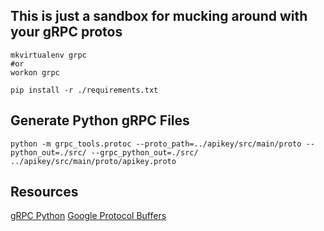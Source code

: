 ## This is just a sandbox for mucking around with your gRPC protos

```
mkvirtualenv grpc
#or
workon grpc

pip install -r ./requirements.txt 
```

## Generate Python gRPC Files

```
python -m grpc_tools.protoc --proto_path=../apikey/src/main/proto --python_out=./src/ --grpc_python_out=./src/ ../apikey/src/main/proto/apikey.proto
```

## Resources

[gRPC Python](https://grpc.io/docs/quickstart/python.html)
[Google Protocol Buffers](https://developers.google.com/protocol-buffers/docs/overview "Google Protocol Buffers")
